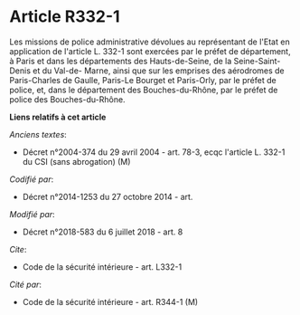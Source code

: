 # Article R332-1

Les missions de police administrative dévolues au représentant de l'Etat en application de l'article L. 332-1 sont exercées
par le préfet de département, à Paris et dans les départements des Hauts-de-Seine, de la Seine-Saint-Denis et du Val-de-
Marne, ainsi que sur les emprises des aérodromes de Paris-Charles de Gaulle, Paris-Le Bourget et Paris-Orly, par le préfet de
police, et, dans le département des Bouches-du-Rhône, par le préfet de police des Bouches-du-Rhône.

**Liens relatifs à cet article**

_Anciens textes_:

  - Décret n°2004-374 du 29 avril 2004 - art. 78-3, ecqc l'article L. 332-1 du CSI (sans abrogation) (M)

_Codifié par_:

  - Décret n°2014-1253 du 27 octobre 2014 - art.

_Modifié par_:

  - Décret n°2018-583 du 6 juillet 2018 - art. 8

_Cite_:

  - Code de la sécurité intérieure - art. L332-1

_Cité par_:

  - Code de la sécurité intérieure - art. R344-1 (M)
